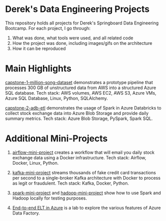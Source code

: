 # Derek's Data Engineering Projects
This repository holds all projects for Derek's Springboard Data Engineering Bootcamp. For each project, I go through:
1. What was done, what tools were used, and all related code
2. How the project was done, including images/gifs on the architecture
3. How it can be reproduced

# Main Highlights
[capstone-1-million-song-dataset](https://github.com/Derek-Funk/springboard-derek-funk/tree/master/capstone-1-million-song-dataset) demonstrates a prototype pipeline that processes 300 GB of unstructured data from AWS into a structured Azure SQL database. Tech stack: AWS volumes, AWS EC2, AWS S3, Azure VMs, Azure SQL Database, Linux, Python, SQLAlchemy.

[capstone-2-adb-etl](capstone-2-adb-etl) demonstrates the usage of Spark in Azure Databricks to collect stock exchange data into Azure Blob Storage and provide daily summary metrics. Tech stack: Azure Blob Storage, PySpark, Spark SQL.

# Additional Mini-Projects
1. [airflow-mini-project](https://github.com/Derek-Funk/springboard-derek-funk/tree/master/airflow-mini-project) creates a workflow that will email you daily stock exchange data using a Docker infrastructure. Tech stack: Airflow, Docker, Linux, Python.

2. [kafka-mini-project](https://github.com/Derek-Funk/springboard-derek-funk/tree/master/kafka-mini-project) streams thousands of fake credit card transactions per second to a single-broker Kafka architecture with Docker to process as legit or fraudulent. Tech stack: Kafka, Docker, Python.

3. [spark-mini-project](https://github.com/Derek-Funk/springboard-derek-funk/tree/master/spark-mini-project) and [hadoop-mini-project](https://github.com/Derek-Funk/springboard-derek-funk/tree/master/hadoop-mini-project) show how to use Spark and Hadoop locally for testing purposes.

4. [End-to-end ELT in Azure](https://github.com/Derek-Funk/springboard-derek-funk/tree/master/End-to-end%20ELT%20in%20Azure) is a lab to explore the various features of Azure Data Factory.
